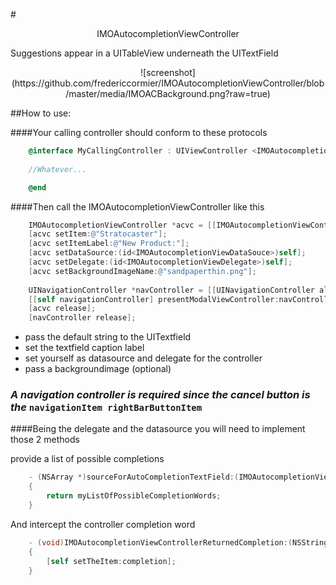 #<center>IMOAutocompletionViewController</center>




 
Suggestions appear in a UITableView underneath the UITextField  



<center>
![screenshot]  
(https://github.com/fredericcormier/IMOAutocompletionViewController/blob/master/media/IMOACBackground.png?raw=true)
</center>



##How to use:

####Your calling controller should conform to these protocols  
```objective-c
	@interface MyCallingController : UIViewController <IMOAutocompletionViewDataSouce, IMOAutocompletionViewDelegate>
	
	//Whatever...	

	@end
```
####Then call the IMOAutocompletionViewController like this
```objective-c
	IMOAutocompletionViewController *acvc = [[IMOAutocompletionViewController alloc] initWithNibName:nil bundle:nil]; 
    [acvc setItem:@"Stratocaster"];
    [acvc setItemLabel:@"New Product:"];
    [acvc setDataSource:(id<IMOAutocompletionViewDataSouce>)self];
    [acvc setDelegate:(id<IMOAutocompletionViewDelegate>)self];
    [acvc setBackgroundImageName:@"sandpaperthin.png"];
    
 	UINavigationController *navController = [[UINavigationController alloc] initWithRootViewController:acvc];
    [[self navigationController] presentModalViewController:navController animated:YES];
    [acvc release];
    [navController release];
```
* pass the default string to the UITextfield   
* set the textfield caption label
* set yourself as  datasource and delegate for the controller
* pass a backgroundimage (optional)  

### ***A navigation controller is required since the cancel button is the*** `navigationItem rightBarButtonItem`   




####Being the delegate and the datasource you will need to implement those 2 methods

provide a list of possible completions
```objective-c
	- (NSArray *)sourceForAutoCompletionTextField:(IMOAutocompletionViewController *)asViewController 
	{
    	return myListOfPossibleCompletionWords;
    }

```
And intercept the controller completion word  
```objective-c
	- (void)IMOAutocompletionViewControllerReturnedCompletion:(NSString *)completion 
	{
    	[self setTheItem:completion];
    }
```
